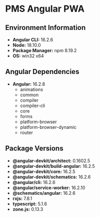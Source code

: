 # PMS Angular PWA


## Environment Information

- **Angular CLI:** 16.2.6
- **Node:** 18.10.0
- **Package Manager:** npm 8.19.2
- **OS:** win32 x64

## Angular Dependencies

- **Angular:** 16.2.8
  - animations
  - common
  - compiler
  - compiler-cli
  - core
  - forms
  - platform-browser
  - platform-browser-dynamic
  - router

## Package Versions

- **@angular-devkit/architect:** 0.1602.5
- **@angular-devkit/build-angular:** 16.2.5
- **@angular-devkit/core:** 16.2.5
- **@angular-devkit/schematics:** 16.2.6
- **@angular/cli:** 16.2.6
- **@angular/service-worker:** 16.2.10
- **@schematics/angular:** 16.2.6
- **rxjs:** 7.8.1
- **typescript:** 5.1.6
- **zone.js:** 0.13.3


